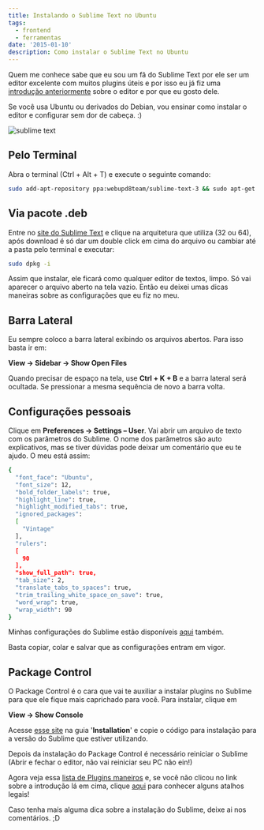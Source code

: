 ```yaml
---
title: Instalando o Sublime Text no Ubuntu
tags:
  - frontend
  - ferramentas
date: '2015-01-10'
description: Como instalar o Sublime Text no Ubuntu
---
```


Quem me conhece sabe que eu sou um fã do Sublime Text por ele ser um editor excelente com muitos plugins úteis e por isso eu já fiz uma [introdução anteriormente](/posts/usando-o-sublime-text/ "Usando o Sublime Text") sobre o editor e por que eu gosto dele.

Se você usa Ubuntu ou derivados do Debian, vou ensinar como instalar o editor e configurar sem dor de cabeça. :)

![sublime text]({{site.postsImagesPath}}sublime.png)

## Pelo Terminal

Abra o terminal (Ctrl + Alt + T) e execute o seguinte comando:

```bash
sudo add-apt-repository ppa:webupd8team/sublime-text-3 && sudo apt-get update && sudo apt-get install sublime-text-installer
```

## Via pacote .deb

Entre no [site do Sublime Text](https://www.sublimetext.com/ "Sublime Text") e clique na arquitetura que utiliza (32 ou 64), após download é só dar um double click em cima do arquivo ou cambiar até a pasta pelo terminal e executar:

```bash
sudo dpkg -i
```

Assim que instalar, ele ficará como qualquer editor de textos, limpo. Só vai aparecer o arquivo aberto na tela vazio. Então eu deixei umas dicas maneiras sobre as configurações que eu fiz no meu.



## Barra Lateral

Eu sempre coloco a barra lateral exibindo os arquivos abertos. Para isso basta ir em:

**View → Sidebar → Show Open Files**

Quando precisar de espaço na tela, use **Ctrl + K + B** e a barra lateral será ocultada. Se pressionar a mesma sequência de novo a barra volta.

## Configurações pessoais

Clique em **Preferences → Settings – User**. Vai abrir um arquivo de texto com os parâmetros do Sublime. O nome dos parâmetros são auto explicativos, mas se tiver dúvidas pode deixar um comentário que eu te ajudo. O meu está assim:

```bash
{
  "font_face": "Ubuntu",
  "font_size": 12,
  "bold_folder_labels": true,
  "highlight_line": true,
  "highlight_modified_tabs": true,
  "ignored_packages":
  [
    "Vintage"
  ],
  "rulers":
  [
    90
  ],
  "show_full_path": true,
  "tab_size": 2,
  "translate_tabs_to_spaces": true,
  "trim_trailing_white_space_on_save": true,
  "word_wrap": true,
  "wrap_width": 90
}
```

Minhas configurações do Sublime estão disponíveis [aqui](https://github.com/woliveiras/configs/tree/master/sublimetext) também.

Basta copiar, colar e salvar que as configurações entram em vigor.

## Package Control

O Package Control é o cara que vai te auxiliar a instalar plugins no Sublime para que ele fique mais caprichado para você. Para instalar, clique em

**View → Show Console**

Acesse [esse site](https://packagecontrol.io/ "Package Control") na guia '**Installation**' e copie o código para instalação para a versão do Sublime que estiver utilizando.

Depois da instalação do Package Control é necessário reiniciar o Sublime (Abrir e fechar o editor, não vai reiniciar seu PC não ein!)

Agora veja essa [lista de Plugins maneiros](/posts/plugins-sublime-text-para-desenvolvimento-web/ "Plugins maneiros para o Sublime") e, se você não clicou no link sobre a introdução lá em cima, clique [aqui](/posts/usando-o-sublime-text/ "Usando o Sublimetext") para conhecer alguns atalhos legais!

Caso tenha mais alguma dica sobre a instalação do Sublime, deixe ai nos comentários. ;D
